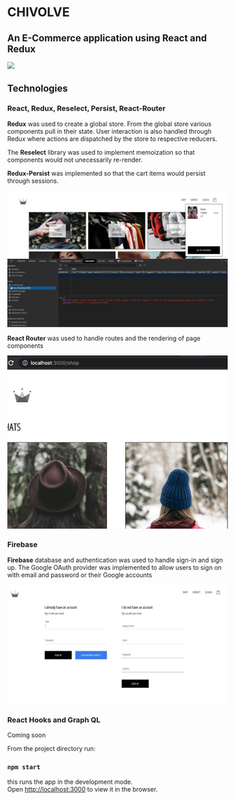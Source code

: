 # CHIVOLVE

## An E-Commerce application using React and Redux

![](github-images/chivolve.gif)

## Technologies

### React, Redux, Reselect, Persist, React-Router

**Redux** was used to create a global store. From the global store various components pull in their state. User interaction is also handled through Redux where actions are dispatched by the store to respective reducers.

The **Reselect** library was used to implement memoization so that components would not unecessarily re-render.

**Redux-Persist** was implemented so that the cart items would persist through sessions.

![](github-images/localStorage.png)


**React Router** was used to handle routes and the rendering of page components

![](github-images/routes.png)

### Firebase

**Firebase** database and authentication was used to handle sign-in and sign up. The Google OAuth provider was implemented to allow users to sign on with email and password or their Google accounts

![](github-images/oauth.png)

### React Hooks and Graph QL

Coming soon

From the project directory run:

### `npm start`

this runs the app in the development mode.<br>
Open [http://localhost:3000](http://localhost:3000) to view it in the browser.

